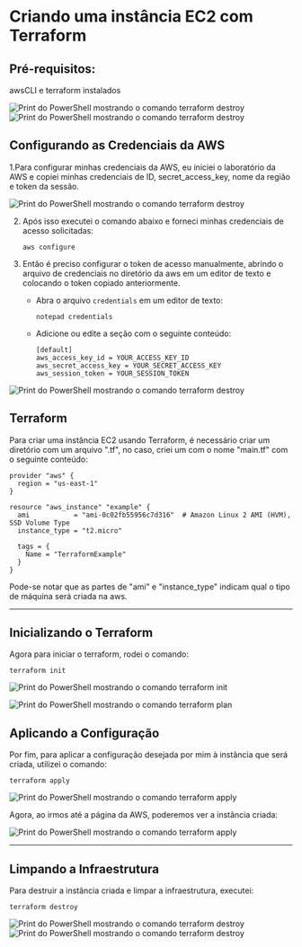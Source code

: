 # Criando uma instância EC2 com Terraform

## Pré-requisitos:

awsCLI e terraform instalados

![Print do PowerShell mostrando o comando terraform destroy](/assets/1.jpeg.jpeg)
![Print do PowerShell mostrando o comando terraform destroy](/assets/2.jpeg.jpeg)

## Configurando as Credenciais da AWS

1.Para configurar minhas credenciais da AWS, eu iniciei o laboratório da AWS e copiei minhas credenciais de ID, secret_access_key, nome da região e token da sessão.

![Print do PowerShell mostrando o comando terraform destroy](/assets/4.jpeg.jpeg)

2. Após isso executei o comando abaixo e forneci minhas credenciais de acesso solicitadas:

   ```
   aws configure
   ```

3. Então é preciso configurar o token de acesso manualmente, abrindo o arquivo de credenciais no diretório da aws em um editor de texto e colocando o token copiado anteriormente.

   - Abra o arquivo `credentials` em um editor de texto:

     ```
     notepad credentials
     ```

   - Adicione ou edite a seção com o seguinte conteúdo:

     ```
     [default]
     aws_access_key_id = YOUR_ACCESS_KEY_ID
     aws_secret_access_key = YOUR_SECRET_ACCESS_KEY
     aws_session_token = YOUR_SESSION_TOKEN
     ```

![Print do PowerShell mostrando o comando terraform destroy](/assets/5.jpeg.jpeg)


## Terraform


Para criar uma instância EC2 usando Terraform, é necessário criar um diretório com um arquivo ".tf", no caso, criei um com o nome "main.tf" com o seguinte conteúdo:

   ```hcl
   provider "aws" {
     region = "us-east-1"
   }

   resource "aws_instance" "example" {
     ami           = "ami-0c02fb55956c7d316"  # Amazon Linux 2 AMI (HVM), SSD Volume Type
     instance_type = "t2.micro"

     tags = {
       Name = "TerraformExample"
     }
   }
   ```

Pode-se notar que as partes de "ami" e "instance_type" indicam qual o tipo de máquina será criada na aws.

---

## Inicializando o Terraform

 Agora para iniciar o terraform, rodei o comando:

   ```
   terraform init
   ```

   ![Print do PowerShell mostrando o comando terraform init](/assets/10.jpeg.jpeg)

   ![Print do PowerShell mostrando o comando terraform plan](/assets/6.jpeg.jpeg)

## Aplicando a Configuração

Por fim, para aplicar a configuração desejada por mim à instância que será criada, utilizei o comando:

```
terraform apply
```

![Print do PowerShell mostrando o comando terraform apply](/assets/5.jpeg.jpeg)

Agora, ao irmos até a página da AWS, poderemos ver a instância criada:

![Print do PowerShell mostrando o comando terraform apply](/assets/7.jpeg.jpeg)

---

## Limpando a Infraestrutura

Para destruir a instância criada e limpar a infraestrutura, executei:

```
terraform destroy
```

![Print do PowerShell mostrando o comando terraform destroy](/assets/8.jpeg.jpeg)
![Print do PowerShell mostrando o comando terraform destroy](/assets/9.jpeg.jpeg)
